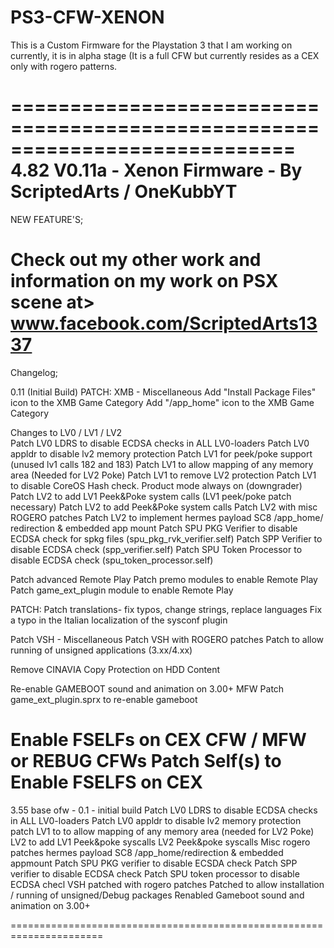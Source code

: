 # PS3-CFW-XENON
This is a Custom Firmware for the Playstation 3 that I am working on currently, it is in alpha stage (It is a full CFW but currently 
resides as a CEX only with rogero patterns. 

============================================================================
4.82 V0.11a - Xenon Firmware - By ScriptedArts / OneKubbYT
============================================================================
NEW FEATURE'S; 

Check out my other work and information
on my work on PSX scene at> www.facebook.com/ScriptedArts1337
============================================================================
Changelog; 

0.11 (Initial Build)
PATCH: XMB - Miscellaneous
Add "Install Package Files" icon to the XMB Game Category
Add "/app_home" icon to the XMB Game Category

Changes to LV0 / LV1 / LV2	
Patch LV0 LDRS to disable ECDSA checks in ALL LV0-loaders
Patch LV0 appldr to disable lv2 memory protection
Patch LV1 for peek/poke support (unused lv1 calls 182 and 183)
Patch LV1 to allow mapping of any memory area (Needed for LV2 Poke)
Patch LV1 to remove LV2 protection
Patch LV1 to disable CoreOS Hash check. Product mode always on (downgrader)
Patch LV2 to add LV1 Peek&Poke system calls (LV1 peek/poke patch necessary)
Patch LV2 to add Peek&Poke system calls
Patch LV2 with misc ROGERO patches
Patch LV2 to implement hermes payload SC8 /app_home/ redirection & embedded app mount
Patch SPU PKG Verifier to disable ECDSA check for spkg files (spu_pkg_rvk_verifier.self)
Patch SPP Verifier to disable ECDSA check (spp_verifier.self)
Patch SPU Token Processor to disable ECDSA check (spu_token_processor.self)

Patch advanced Remote Play
  Patch premo modules to enable Remote Play
  Patch game_ext_plugin module to enable Remote Play

PATCH: Patch translations- fix typos, change strings, replace languages
  Fix a typo in the Italian localization of the sysconf plugin

Patch VSH - Miscellaneous
Patch VSH with ROGERO patches
Patch to allow running of unsigned applications (3.xx/4.xx)

Remove CINAVIA Copy Protection on HDD Content

Re-enable GAMEBOOT sound and animation on 3.00+ MFW
  Patch game_ext_plugin.sprx to re-enable gameboot

Enable FSELFs on CEX CFW / MFW or REBUG CFWs
Patch Self(s) to Enable FSELFS on CEX
======================================================================

3.55 base ofw - 0.1 - initial build
Patch LV0 LDRS to disable ECDSA checks in ALL LV0-loaders
Patch LV0 appldr to disable lv2 memory protection
patch LV1 to to allow mapping of any memory area (needed for LV2 Poke)
         LV2 to add LV1 Peek&poke syscalls
         LV2 Peek&poke syscalls
         Misc rogero patches
         hermes payload SC8 /app_home/redirection & embedded appmount
         Patch SPU PKG verifier to disable ECSDA check
         Patch SPP verifier to disable ECDSA check
         Patch SPU token processor to disable ECDSA checl
VSH patched with rogero patches
Patched to allow installation / running of unsigned/Debug packages 
Renabled Gameboot sound and animation on 3.00+

======================================================================
